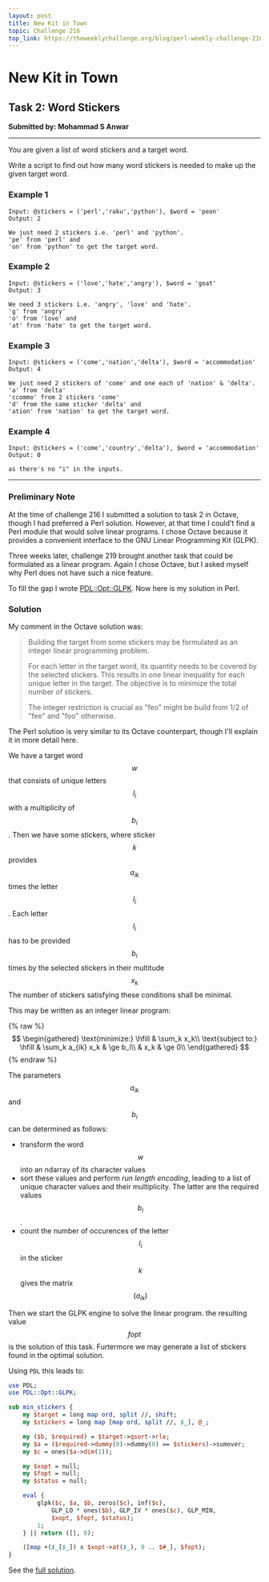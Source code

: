 ```yaml
---
layout: post
title: New Kit in Town
topic: Challenge 216
top_link: https://theweeklychallenge.org/blog/perl-weekly-challenge-216
---
```

# New Kit in Town

## Task 2: Word Stickers
**Submitted by: Mohammad S Anwar**

---
You are given a list of word stickers and a target word.

Write a script to find out how many word stickers is needed to make up the given target word.

### Example 1
```
Input: @stickers = ('perl','raku','python'), $word = 'peon'
Output: 2

We just need 2 stickers i.e. 'perl' and 'python'.
'pe' from 'perl' and
'on' from 'python' to get the target word.
```
### Example 2
```
Input: @stickers = ('love','hate','angry'), $word = 'goat'
Output: 3

We need 3 stickers i.e. 'angry', 'love' and 'hate'.
'g' from 'angry'
'o' from 'love' and
'at' from 'hate' to get the target word.
```
### Example 3
```
Input: @stickers = ('come','nation','delta'), $word = 'accommodation'
Output: 4

We just need 2 stickers of 'come' and one each of 'nation' & 'delta'.
'a' from 'delta'
'ccommo' from 2 stickers 'come'
'd' from the same sticker 'delta' and
'ation' from 'nation' to get the target word.
```
### Example 4
```
Input: @stickers = ('come','country','delta'), $word = 'accommodation'
Output: 0

as there's no "i" in the inputs.
```
---
### Preliminary Note
At the time of challenge 216 I submitted a solution to task 2 in Octave, though I had
preferred a Perl solution.
However, at that time I could't find a Perl module that would solve linear programs.
I chose Octave because it provides a convenient interface to the GNU Linear Programming Kit (GLPK).

Three weeks later, challenge 219 brought another task that could be formulated as a linear program.
Again I chose Octave, but I asked myself why Perl does not have such a nice feature.

To fill the gap I wrote [PDL::Opt::GLPK](https://metacpan.org/dist/PDL-Opt-GLPK/view/lib/PDL/Opt/GLPK.pod).
Now here is my solution in Perl.

### Solution
My comment in the Octave solution was:

> Building the target from some stickers may be formulated as an
> integer linear programming problem.
>
> For each letter in the target word, its quantity needs to be covered by
> the selected stickers.  This results in one linear inequality for each
> unique letter in the target.  The objective is to minimize the total
> number of stickers.
>
> The integer restriction is crucial as "feo" might be build from 1/2 of
> "fee" and "foo" otherwise.

The Perl solution is very similar to its Octave counterpart, though I'll explain it in more detail here.

We have a target word $$w$$ that consists of unique letters $$l_i$$ with a multiplicity of $$b_i$$.
Then we have some stickers, where sticker $$k$$ provides $$a_{ik}$$ times the letter $$l_i$$.
Each letter $$l_i$$ has to be provided $$b_i$$ times by the selected stickers in their multitude $$x_k$$
The number of stickers satisfying these conditions shall be minimal.

This may be written as an integer linear program:

{% raw %}
$$
\begin{gathered}
\text{minimize:} \hfill & \sum_k x_k\\
\text{subject to:} \hfill & \sum_k a_{ik} x_k & \ge b_i\\
& x_k & \ge 0\\
\end{gathered}
$$
{% endraw %}

The parameters $$a_{ik}$$ and $$b_i$$ can be determined as follows:
- transform the word $$w$$ into an ndarray of its character values
- sort these values and perform _run length encoding_, leading to a list of unique character values and their multiplicity. The latter are the required values $$b_i$$.
- count the number of occurences of the letter $$l_i$$ in the sticker $$k$$ gives the matrix
$$(a_{ik})$$

Then we start the GLPK engine to solve the linear program.
the resulting value $$\mathit{fopt}$$ is the solution of this task.
Furtermore we may generate a list of stickers found in the optimal solution.

Using `PDL` this leads to:
```perl
use PDL;
use PDL::Opt::GLPK;

sub min_stickers {
    my $target = long map ord, split //, shift;
    my $stickers = long map [map ord, split //, $_], @_;

    my ($b, $required) = $target->qsort->rle;
    my $a = ($required->dummy(0)->dummy(0) == $stickers)->sumover;
    my $c = ones($a->dim(1));

    my $xopt = null;
    my $fopt = null;
    my $status = null;

    eval {
        glpk($c, $a, $b, zeros($c), inf($c),
            GLP_LO * ones($b), GLP_IV * ones($c), GLP_MIN,
            $xopt, $fopt, $status);
        1;
    } || return ([], 0);

    ([map +($_[$_]) x $xopt->at($_), 0 .. $#_], $fopt);
}
```
See the [full solution](https://github.com/manwar/perlweeklychallenge-club/blob/master/challenge-216/jo-37/perl/ch-2.pl).
